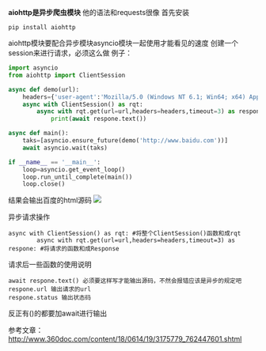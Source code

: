 <b>aiohttp是异步爬虫模块</b>
他的语法和requests很像
首先安装
```
pip install aiohttp
```

aiohttp模块要配合异步模块asyncio模块一起使用才能看见的速度
创建一个session来进行请求，必须这么做
例子：
```python
import asyncio
from aiohttp import ClientSession

async def demo(url):
    headers={'user-agent':'Mozilla/5.0 (Windows NT 6.1; Win64; x64) AppleWebKit/537.36 (KHTML, like Gecko) Chrome/73.0.3683.103 Safari/537.36'}
    async with ClientSession() as rqt:
        async with rqt.get(url=url,headers=headers,timeout=3) as respone:
            print(await respone.text())

async def main():
    taks=[asyncio.ensure_future(demo('http://www.baidu.com'))]
    await asyncio.wait(taks)

if __name__ == '__main__':
    loop=asyncio.get_event_loop()
    loop.run_until_complete(main())
    loop.close()
```

结果会输出百度的html源码
![](https://s2.ax1x.com/2019/04/14/AOauqA.png)

异步请求操作
```
async with ClientSession() as rqt: #将整个ClientSession()函数和成rqt
        async with rqt.get(url=url,headers=headers,timeout=3) as respone: #将请求的函数和成Response
```

请求后一些函数的使用说明
```
await respone.text() 必须要这样写才能输出源码，不然会报错应该是异步的规定吧
respone.url 输出请求的url
respone.status 输出状态码
```

反正有()的都要加await进行输出

参考文章：http://www.360doc.com/content/18/0614/19/3175779_762447601.shtml

